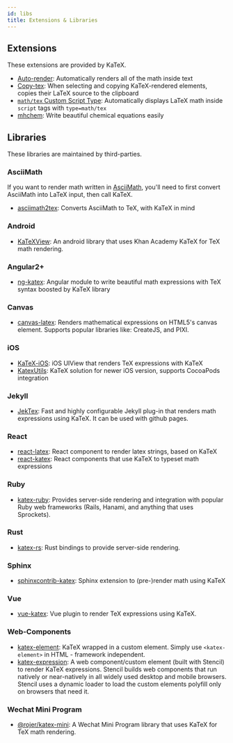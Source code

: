 ```yaml
---
id: libs
title: Extensions & Libraries
---
```

## Extensions

These extensions are provided by KaTeX.

- [Auto-render](autorender.md): Automatically renders all of the math inside text
- [Copy-tex](https://github.com/KaTeX/KaTeX/tree/main/contrib/copy-tex): When selecting and copying KaTeX-rendered elements, copies their LaTeX source to the clipboard
- [`math/tex` Custom Script Type](https://github.com/KaTeX/KaTeX/tree/main/contrib/mathtex-script-type): Automatically displays LaTeX math inside `script` tags with `type=math/tex`
- [mhchem](https://github.com/KaTeX/KaTeX/tree/main/contrib/mhchem): Write beautiful chemical equations easily

## Libraries

These libraries are maintained by third-parties.

### AsciiMath

If you want to render math written in [AsciiMath](http://asciimath.org/),
you'll need to first convert AsciiMath into LaTeX input, then call KaTeX.

- [asciimath2tex](https://github.com/christianp/asciimath2tex): Converts AsciiMath to TeX, with KaTeX in mind

### Android

- [KaTeXView](https://github.com/judemanutd/KaTeXView): An android library that uses Khan Academy KaTeX for TeX math rendering.

### Angular2+

- [ng-katex](https://github.com/garciparedes/ng-katex): Angular module to write beautiful math expressions with TeX syntax boosted by KaTeX library

### Canvas

- [canvas-latex](https://github.com/CurriculumAssociates/canvas-latex): Renders mathematical expressions on HTML5's canvas element. Supports popular libraries like: CreateJS, and PIXI.

### iOS

- [KaTeX-iOS](https://github.com/ianarawjo/KaTeX-iOS): iOS UIView that renders TeX expressions with KaTeX
- [KatexUtils](https://cocoapods.org/pods/KatexUtils): KaTeX solution for newer iOS version, supports CocoaPods integration

### Jekyll

- [JekTex](https://github.com/yagarea/jektex): Fast and highly configurable Jekyll plug-in that renders math expressions using KaTeX. It can be used with github pages.

### React

- [react-latex](https://github.com/zzish/react-latex): React component to render latex strings, based on KaTeX
- [react-katex](https://github.com/talyssonoc/react-katex): React components that use KaTeX to typeset math expressions

### Ruby

- [katex-ruby](https://github.com/glebm/katex-ruby): Provides server-side rendering and integration with popular Ruby web frameworks (Rails, Hanami, and anything that uses Sprockets).

### Rust

- [katex-rs](https://github.com/xu-cheng/katex-rs): Rust bindings to provide server-side rendering.

### Sphinx

* [sphinxcontrib-katex](https://github.com/hagenw/sphinxcontrib-katex): Sphinx extension to (pre-)render math using KaTeX

### Vue

- [vue-katex](https://github.com/lucpotage/vue-katex): Vue plugin to render TeX expressions using KaTeX.

### Web-Components

- [katex-element](https://github.com/georges-gomes/katex-element): KaTeX wrapped in a custom element. Simply use `<katex-element>` in HTML - framework independent.
- [katex-expression](https://github.com/navsgh/katex-expression): A web component/custom element (built with Stencil) to render KaTeX expressions. Stencil builds web components that run natively or near-natively in all widely used desktop and mobile browsers. Stencil uses a dynamic loader to load the custom elements polyfill only on browsers that need it.

### Wechat Mini Program

- [@rojer/katex-mini](https://github.com/rojer95/katex-mini): A Wechat Mini Program library that uses KaTeX for TeX math rendering.
